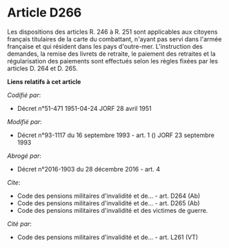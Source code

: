 # Article D266

Les dispositions des articles R. 246 à R. 251 sont applicables aux citoyens français titulaires de la carte du combattant,
n'ayant pas servi dans l'armée française et qui résident dans les pays d'outre-mer. L'instruction des demandes, la remise des
livrets de retraite, le paiement des retraites et la régularisation des paiements sont effectués selon les règles fixées par
les articles D. 264 et D. 265.

**Liens relatifs à cet article**

_Codifié par_:

  - Décret n°51-471 1951-04-24 JORF 28 avril 1951

_Modifié par_:

  - Décret n°93-1117 du 16 septembre 1993 - art. 1 () JORF 23 septembre 1993

_Abrogé par_:

  - Décret n°2016-1903 du 28 décembre 2016 - art. 4

_Cite_:

  - Code des pensions militaires d'invalidité et de... - art. D264 (Ab)
  - Code des pensions militaires d'invalidité et de... - art. D265 (Ab)
  - Code des pensions militaires d'invalidité et des victimes de guerre.

_Cité par_:

  - Code des pensions militaires d'invalidité et de... - art. L261 (VT)
